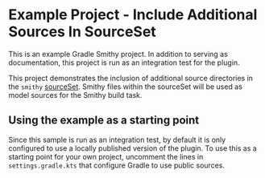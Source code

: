 # Example Project - Include Additional Sources In SourceSet
This is an example Gradle Smithy project. In addition to serving as documentation,
this project is run as an integration test for the plugin.

This project demonstrates the inclusion of additional source directories in the 
`smithy` [sourceSet](https://docs.gradle.org/current/dsl/org.gradle.api.tasks.SourceSet.html). Smithy files 
within the sourceSet will be used as model sources for the Smithy build task. 

## Using the example as a starting point

Since this sample is run as an integration test, by default it is only configured
to use a locally published version of the plugin. To use this as a starting point
for your own project, uncomment the lines in `settings.gradle.kts` that configure
Gradle to use public sources.

